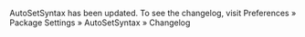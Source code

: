 AutoSetSyntax has been updated. To see the changelog, visit
Preferences » Package Settings » AutoSetSyntax » Changelog
